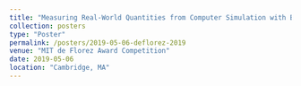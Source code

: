 ```yaml
---
title: "Measuring Real-World Quantities from Computer Simulation with Bayesian Inference"
collection: posters
type: "Poster"
permalink: /posters/2019-05-06-deflorez-2019
venue: "MIT de Florez Award Competition"
date: 2019-05-06
location: "Cambridge, MA"
---
```


